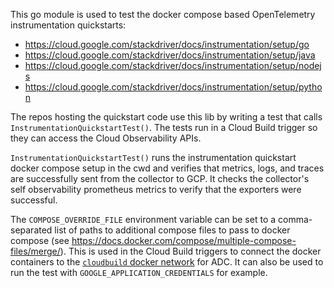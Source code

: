 This go module is used to test the docker compose based OpenTelemetry instrumentation quickstarts:

- https://cloud.google.com/stackdriver/docs/instrumentation/setup/go
- https://cloud.google.com/stackdriver/docs/instrumentation/setup/java
- https://cloud.google.com/stackdriver/docs/instrumentation/setup/nodejs
- https://cloud.google.com/stackdriver/docs/instrumentation/setup/python


The repos hosting the quickstart code use this lib by writing a test that calls
`InstrumentationQuickstartTest()`. The tests run in a Cloud Build trigger so they can access
the Cloud Observability APIs.

`InstrumentationQuickstartTest()` runs the instrumentation quickstart docker compose setup in
the cwd and verifies that metrics, logs, and traces are successfully sent from the collector to
GCP. It checks the collector's self observability prometheus metrics to verify that the
exporters were successful.

The `COMPOSE_OVERRIDE_FILE` environment variable can be set to a comma-separated list of paths
to additional compose files to pass to docker compose (see
https://docs.docker.com/compose/multiple-compose-files/merge/). This is used in the Cloud Build
triggers to connect the docker containers to the [`cloudbuild` docker
network](https://cloud.google.com/build/docs/build-config-file-schema#network) for ADC. It can
also be used to run the test with `GOOGLE_APPLICATION_CREDENTIALS` for example.
